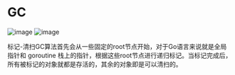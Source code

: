 
# GC

![image](https://github.com/yincongcyincong/ms/blob/main/image/gc1.png)
![image](https://github.com/yincongcyincong/ms/blob/main/image/gc2.png)

标记-清扫GC算法首先会从一些固定的root节点开始，对于Go语言来说就是全局指针和 goroutine 栈上的指针，根据这些root节点进行递归标记。当标记完成后，所有被标记的对象就都是存活的，其余的对象即是可以清扫的。


